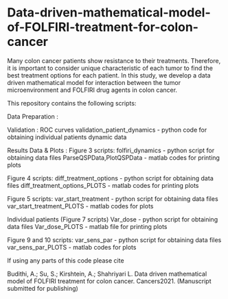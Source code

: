 # Data-driven-mathematical-model-of-FOLFIRI-treatment-for-colon-cancer

Many colon cancer patients show resistance to their treatments. Therefore, it is important to consider unique characteristic of each tumor to find the best treatment options for each patient. In this study, we develop a data driven mathematical model for interaction between the tumor microenvironment and FOLFIRI drug agents in colon cancer.

This repository contains the following scripts:

Data Preparation :

Validation :
  ROC curves
    validation_patient_dynamics - python code for obtaining individual patients dynamic data  

Results Data & Plots  :
  Figure 3 scripts: 
    folfiri_dynamics - python script for obtaining data files 
    ParseQSPData,PlotQSPData - matlab codes for printing plots
    
  Figure 4 scripts:
    diff_treatment_options - python script for obtaining data files
    diff_treatment_options_PLOTS - matlab codes for printing plots
    
  Figure 5 scripts: 
    var_start_treatment - python script for obtaining data files
    var_start_treatment_PLOTS - matlab codes for plots
    
  Individual patients (Figure 7 scripts)
    Var_dose - python script for obtaining data files
    Var_dose_PLOTS - matlab file for printing plots
    
  Figure 9 and 10 scripts:
    var_sens_par - python script for obtaining data files
    var_sens_par_PLOTS - matlab codes for plots



If using any parts of this code please cite

Budithi, A.; Su, S.; Kirshtein, A.; Shahriyari L. Data driven mathematical model of FOLFIRI treatment for colon cancer. Cancers2021. (Manuscript submitted for publishing)
